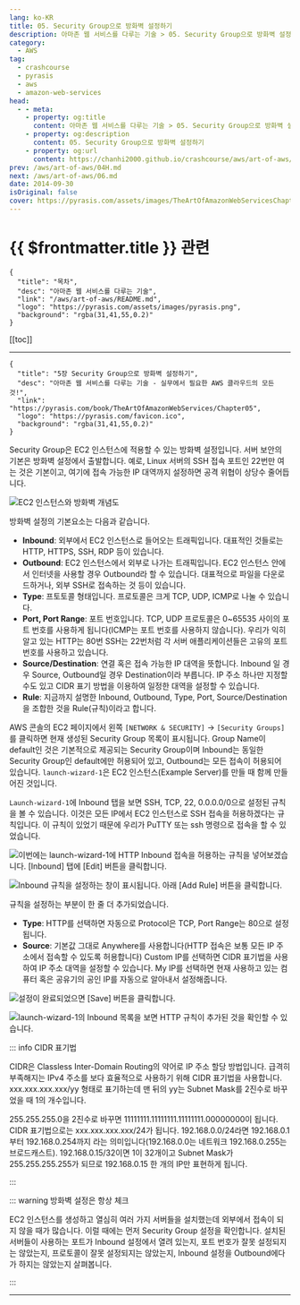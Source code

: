 ```yaml
---
lang: ko-KR
title: 05. Security Group으로 방화벽 설정하기
description: 아마존 웹 서비스를 다루는 기술 > 05. Security Group으로 방화벽 설정하기
category:
  - AWS
tag: 
  - crashcourse
  - pyrasis
  - aws 
  - amazon-web-services
head:
  - - meta:
    - property: og:title
      content: 아마존 웹 서비스를 다루는 기술 > 05. Security Group으로 방화벽 설정하기
    - property: og:description
      content: 05. Security Group으로 방화벽 설정하기
    - property: og:url
      content: https://chanhi2000.github.io/crashcourse/aws/art-of-aws/05.html
prev: /aws/art-of-aws/04H.md
next: /aws/art-of-aws/06.md
date: 2014-09-30
isOriginal: false
cover: https://pyrasis.com/assets/images/TheArtOfAmazonWebServicesChapter05/1.png
---
```


# {{ $frontmatter.title }} 관련

```component VPCard
{
  "title": "목차",
  "desc": "아마존 웹 서비스를 다루는 기술",
  "link": "/aws/art-of-aws/README.md",
  "logo": "https://pyrasis.com/assets/images/pyrasis.png",
  "background": "rgba(31,41,55,0.2)"
}
```

[[toc]]

---

```component VPCard
{
  "title": "5장 Security Group으로 방화벽 설정하기",
  "desc": "아마존 웹 서비스를 다루는 기술 - 실무에서 필요한 AWS 클라우드의 모든 것!",
  "link": "https://pyrasis.com/book/TheArtOfAmazonWebServices/Chapter05",
  "logo": "https://pyrasis.com/favicon.ico",
  "background": "rgba(31,41,55,0.2)"
}
```

Security Group은 EC2 인스턴스에 적용할 수 있는 방화벽 설정입니다. 서버 보안의 기본은 방화벽 설정에서 출발합니다. 예로, Linux 서버의 SSH 접속 포트인 22번만 여는 것은 기본이고, 여기에 접속 가능한 IP 대역까지 설정하면 공격 위협이 상당수 줄어듭니다.

![EC2 인스턴스와 방화벽 개념도](https://pyrasis.com/assets/images/TheArtOfAmazonWebServicesChapter05/1.png)

방화벽 설정의 기본요소는 다음과 같습니다.

- **Inbound**: 외부에서 EC2 인스턴스로 들어오는 트래픽입니다. 대표적인 것들로는 HTTP, HTTPS, SSH, RDP 등이 있습니다.
- **Outbound**: EC2 인스턴스에서 외부로 나가는 트래픽입니다. EC2 인스턴스 안에서 인터넷을 사용할 경우 Outbound라 할 수 있습니다. 대표적으로 파일을 다운로드하거나, 외부 SSH로 접속하는 것 등이 있습니다.
- **Type**: 프토토콜 형태입니다. 프로토콜은 크게 TCP, UDP, ICMP로 나눌 수 있습니다.
- **Port, Port Range**: 포트 번호입니다. TCP, UDP 프로토콜은 0~65535 사이의 포트 번호를 사용하게 됩니다(ICMP는 포트 번호를 사용하지 않습니다). 우리가 익히 알고 있는 HTTP는 80번 SSH는 22번처럼 각 서버 애플리케이션들은 고유의 포트 번호를 사용하고 있습니다.
- **Source/Destination**: 연결 혹은 접속 가능한 IP 대역을 뜻합니다. Inbound 일 경우 Source, Outbound일 경우 Destination이라 부릅니다. IP 주소 하나만 지정할 수도 있고 CIDR 표기 방법을 이용하여 일정한 대역을 설정할 수 있습니다.
- **Rule**: 지금까지 설명한 Inbound, Outbound, Type, Port, Source/Destination을 조합한 것을 Rule(규칙)이라고 합니다.

AWS 콘솔의 EC2 페이지에서 왼쪽 <FontIcon icon="iconfont icon-select"/>`[NETWORK & SECURITY]` → `[Security Groups]`를 클릭하면 현재 생성된 Security Group 목록이 표시됩니다. Group Name이 default인 것은 기본적으로 제공되는 Security Group이며 Inbound는 동일한 Security Group인 default에만 허용되어 있고, Outbound는 모든 접속이 허용되어 있습니다. `launch-wizard-1`은 EC2 인스턴스(Example Server)를 만들 때 함께 만들어진 것입니다.

`Launch-wizard-1`에 Inbound 탭을 보면 SSH, TCP, 22, 0.0.0.0/0으로 설정된 규칙을 볼 수 있습니다. 이것은 모든 IP에서 EC2 인스턴스로 SSH 접속을 허용하겠다는 규칙입니다. 이 규칙이 있었기 때문에 우리가 PuTTY 또는 ssh 명령으로 접속을 할 수 있었습니다.

![이번에는 `launch-wizard-1`에 HTTP Inbound 접속을 허용하는 규칙을 넣어보겠습니다. <FontIcon icon="iconfont icon-select"/>`[Inbound]` 탭에 <FontIcon icon="iconfont icon-select"/>`[Edit]` 버튼을 클릭합니다.](https://pyrasis.com/assets/images/TheArtOfAmazonWebServicesChapter05/2_.png)

![Inbound 규칙을 설정하는 창이 표시됩니다. 아래 <FontIcon icon="iconfont icon-select"/>`[Add Rule]` 버튼을 클릭합니다.](https://pyrasis.com/assets/images/TheArtOfAmazonWebServicesChapter05/3_.png)

규칙을 설정하는 부분이 한 줄 더 추가되었습니다.

- **Type**: HTTP를 선택하면 자동으로 Protocol은 TCP, Port Range는 80으로 설정됩니다.
- **Source**: 기본값 그대로 Anywhere를 사용합니다(HTTP 접속은 보통 모든 IP 주소에서 접속할 수 있도록 허용합니다) Custom IP를 선택하면 CIDR 표기법을 사용하여 IP 주소 대역을 설정할 수 있습니다. My IP를 선택하면 현재 사용하고 있는 컴퓨터 혹은 공유기의 공인 IP를 자동으로 알아내서 설정해줍니다.

![설정이 완료되었으면 <FontIcon icon="iconfont icon-select"/>`[Save]` 버튼을 클릭합니다.](https://pyrasis.com/assets/images/TheArtOfAmazonWebServicesChapter05/4_.png)

![`launch-wizard-1`의 Inbound 목록을 보면 HTTP 규칙이 추가된 것을 확인할 수 있습니다.](https://pyrasis.com/assets/images/TheArtOfAmazonWebServicesChapter05/5_.png)

::: info CIDR 표기법

CIDR은 Classless Inter-Domain Routing의 약어로 IP 주소 할당 방법입니다. 급격히 부족해지는 IPv4 주소를 보다 효율적으로 사용하기 위해 CIDR 표기법을 사용합니다. xxx.xxx.xxx.xxx/yy 형태로 표기하는데 맨 뒤의 yy는 Subnet Mask를 2진수로 바꾸었을 때 1의 개수입니다. 

255.255.255.0을 2진수로 바꾸면 11111111.11111111.11111111.00000000이 됩니다. CIDR 표기법으로는 xxx.xxx.xxx.xxx/24가 됩니다. 192.168.0.0/24라면 192.168.0.1부터 192.168.0.254까지 라는 의미입니다(192.168.0.0는 네트워크 192.168.0.255는 브로드캐스트). 192.168.0.15/32이면 1이 32개이고 Subnet Mask가 255.255.255.255가 되므로 192.168.0.15 한 개의 IP만 표현하게 됩니다.

:::

::: warning 방화벽 설정은 항상 체크

EC2 인스턴스를 생성하고 열심히 여러 가지 서버들을 설치했는데 외부에서 접속이 되지 않을 때가 많습니다. 이럴 때에는 먼저 Security Group 설정을 확인합니다. 설치된 서버들이 사용하는 포트가 Inbound 설정에서 열려 있는지, 포트 번호가 잘못 설정되지는 않았는지, 프로토콜이 잘못 설정되지는 않았는지, Inbound 설정을 Outbound에다가 하지는 않았는지 살펴봅니다.

:::

---
